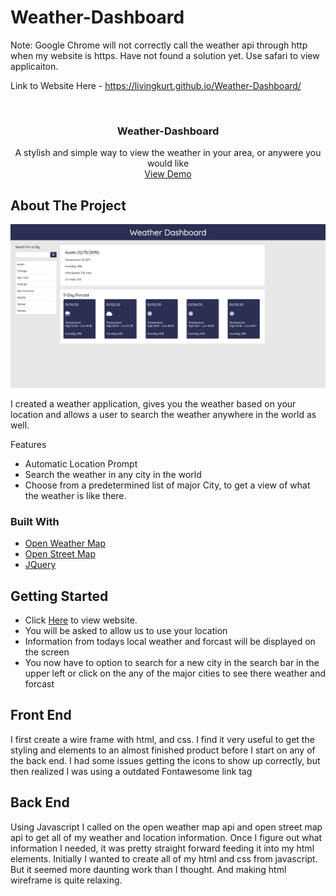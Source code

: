 # Weather-Dashboard

Note: Google Chrome will not correctly call the weather api through http when my website is https. Have not found a solution yet. Use safari to view applicaiton.

Link to Website Here - https://livingkurt.github.io/Weather-Dashboard/
<!-- PROJECT LOGO -->
<br />
<p align="center">
  <!-- <a href="https://github.com/othneildrew/Best-README-Template">
    <img src="images/logo.png" alt="Logo" width="80" height="80">
  </a> -->

  <h3 align="center">Weather-Dashboard</h3>

  <p align="center">
    A stylish and simple way to view the weather in your area, or anywere you would like 
    <br />
    <a href="https://livingkurt.github.io/Weather-Dashboard/">View Demo</a>
  </p>
</p>



<!-- ABOUT THE PROJECT -->
## About The Project

![Weather-Dashboard](images/Weather_Dashboard.png)

I created a weather application, gives you the weather based on your location and allows a user to search the weather anywhere in the world as well.


Features
* Automatic Location Prompt
* Search the weather in any city in the world
* Choose from a predetermined list of major City, to get a view of what the weather is like there.


### Built With

* [Open Weather Map](https://openweathermap.org/api)
* [Open Street Map](https://www.openstreetmap.org/#map=6/30.335/-97.712)
* [JQuery](https://jquery.com)



<!-- GETTING STARTED -->
## Getting Started

* Click [Here](https://livingkurt.github.io/Weather-Dashboard/) to view website.
* You will be asked to allow us to use your location
* Information from todays local weather and forcast will be displayed on the screen
* You now have to option to search for a new city in the search bar in the upper left or click on the any of the major cities to see there weather and forcast

## Front End

I first create a wire frame with html, and css. 
I find it very useful to get the styling and elements to an almost finished product before I start on any of the back end.
I had some issues getting the icons to show up correctly, but then realized I was using a outdated Fontawesome link tag

## Back End

Using Javascript I called on the open weather map api and open street map api to get all of my weather and location information.
Once I figure out what information I needed, it was pretty straight forward feeding it into my html elements.
Initially I wanted to create all of my html and css from javascript. But it seemed more daunting work than I thought.
And making html wireframe is quite relaxing.



